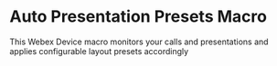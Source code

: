 # Auto Presentation Presets Macro
This Webex Device macro monitors your calls and presentations and applies configurable layout presets accordingly 
